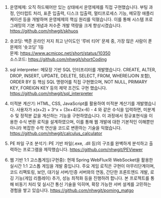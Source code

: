 1. 운영체제: 오직 하드웨어만 있는 상태에서 운영체제를 직접 구현했습니다. 부팅 과정, 인터럽트 처리, 표준 입출력, 디스크 입출력, 멀티프로세스 기능, 메모장 애플리케이션 등을 개발하며 운영체제의 핵심 원리를 익혔습니다. 이를 통해 시스템 프로그래밍의 기본 개념과 저수준 개발 역량을 크게 향상시켰습니다.
https://github.com/nhwgit/skhuos

2. 숏코딩: 백준 온라인 저지 최고 난이도인 ‘루비 티어’ 문제 중, 가장 많은 사람이 푼 문제의 ‘숏코딩’ 1등 <br>
문제: https://www.acmicpc.net/short/status/10350 <br>
소스코드: https://github.com/nhwgit/shortCoding

3. sql interpreter: 메모장 기반 SQL 인터프리터를 개발했습니다. CREATE, ALTER, DROP, INSERT, UPDATE, DELETE, SELECT, FROM, WHERE(JOIN 포함), ORDER BY 등 핵심 SQL 명령어를 직접 구현했으며, NOT NULL, PRIMARY KEY, FOREIGN KEY 등의 제약 조건도 구현 했습니다.
https://github.com/nhwgit/sql_interpreter

4. 미적분 계산기: HTML, CSS, JavaScript를 활용하여 미적분 계산기를 개발했습니다. 사용자가 x(x+2) + 3^x + (3x+4)(2x-6) - 4 와 같은 수식을 입력하면, 미분계수 및 정적분 값을 계산하는 기능을 구현하였습니다. 이 과정에서 정규표현식을 이용한 수식 변환 로직을 설계하였으며, 이를 통해 웹 개발에 대한 기본적인 이해뿐만 아니라 복잡한 수학 연산을 코드로 변환하는 기술을 익혔습니다.
https://github.com/nhwgit/calculus_calculator

5. PE 파일 구조 분석기: PE 기반 파일(.exe, .dll 등)의 구조를 완벽하게 분석하고 출력하는 프로그램을 제작했습니다.
https://github.com/nhwgit/PEViewer

6. 웹 기반 1:1 고스톱게임(구현중): 현재 Spring WebFlux와 WebSocket을 활용한 실시간 1:1 고스톱 게임을 개발 중입니다. 주요 게임 로직은 구현이 마무리단계이며, 코드 리팩토링, 보안, 대기실 서버/인증 서버와의 연동, 간단한 프론트엔드 개발, 로깅 기능(게임 리플레이) 추가, 성능 최적화 등을 진행하려 합니다. 본 프로젝트를 통해 비동기 처리 및 실시간 통신 기술을 익히며, 확장 가능한 서버 설계를 고민하는 경험을 쌓고 있습니다.
https://github.com/nhwgit/poming_matgo
